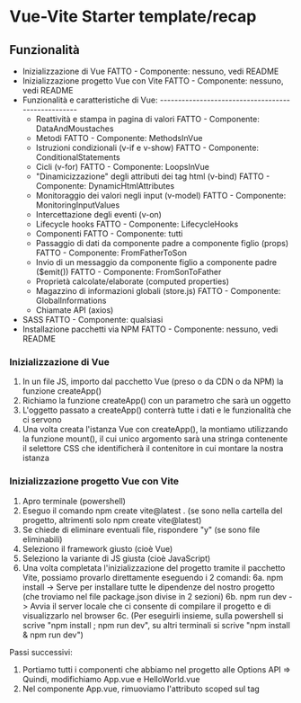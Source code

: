 # Vue-Vite Starter template/recap

## Funzionalità
- Inizializzazione di Vue                                                       FATTO - Componente: nessuno, vedi README
- Inizializzazione progetto Vue con Vite                                        FATTO - Componente: nessuno, vedi README
- Funzionalità e caratteristiche di Vue:                                        ---------------------------------------------------
    - Reattività e stampa in pagina di valori                                   FATTO - Componente: DataAndMoustaches
    - Metodi                                                                    FATTO - Componente: MethodsInVue
    - Istruzioni condizionali (v-if e v-show)                                   FATTO - Componente: ConditionalStatements
    - Cicli (v-for)                                                             FATTO - Componente: LoopsInVue
    - "Dinamicizzazione" degli attributi dei tag html (v-bind)                  FATTO - Componente: DynamicHtmlAttributes
    - Monitoraggio dei valori negli input (v-model)                             FATTO - Componente: MonitoringInputValues
    - Intercettazione degli eventi (v-on)                                      
    - Lifecycle hooks                                                           FATTO - Componente: LifecycleHooks
    - Componenti                                                                FATTO - Componente: tutti
    - Passaggio di dati da componente padre a componente figlio (props)         FATTO - Componente: FromFatherToSon
    - Invio di un messaggio da componente figlio a componente padre ($emit())   FATTO - Componente: FromSonToFather
    - Proprietà calcolate/elaborate (computed properties)                      
    - Magazzino di informazioni globali (store.js)                              FATTO - Componente: GlobalInformations
    - Chiamate API (axios)                                                     
- SASS                                                                          FATTO - Componente: qualsiasi
- Installazione pacchetti via NPM                                               FATTO - Componente: nessuno, vedi README

### Inizializzazione di Vue
1. In un file JS, importo dal pacchetto Vue (preso o da CDN o da NPM) la funzione createApp()
2. Richiamo la funzione createApp() con un parametro che sarà un oggetto
3. L'oggetto passato a createApp() conterrà tutte i dati e le funzionalità che ci servono
4. Una volta creata l'istanza Vue con createApp(), la montiamo utilizzando la funzione mount(), il cui unico argomento sarà una stringa contenente il selettore CSS che identificherà il contenitore in cui montare la nostra istanza

### Inizializzazione progetto Vue con Vite
1. Apro terminale (powershell)
2. Eseguo il comando npm create vite@latest . (se sono nella cartella del progetto, altrimenti solo npm create vite@latest)
3. Se chiede di eliminare eventuali file, rispondere "y" (se sono file eliminabili)
4. Seleziono il framework giusto (cioè Vue)
5. Seleziono la variante di JS giusta (cioè JavaScript)
6. Una volta completata l'inizializzazione del progetto tramite il pacchetto Vite, possiamo provarlo direttamente eseguendo i 2 comandi:
    6a. npm install -> Serve per installare tutte le dipendenze del nostro progetto (che troviamo nel file package.json divise in 2 sezioni)
    6b. npm run dev -> Avvia il server locale che ci consente di compilare il progetto e di visualizzarlo nel browser
    6c. (Per eseguirli insieme, sulla powershell si scrive "npm install ; npm run dev", su altri terminali si scrive "npm install & npm run dev")

Passi successivi:
1. Portiamo tutti i componenti che abbiamo nel progetto alle Options API => Quindi, modifichiamo App.vue e HelloWorld.vue
2. Nel componente App.vue, rimuoviamo l'attributo scoped sul tag <style>



### Installazione SASS
1. Installare SASS via npm tramite il comando "npm add -D sass"
2. Aggiungere attributo lang="scss" nei componenti nei quali vogliamo usare SASS
3. Eliminare il file style.css da src
4. Rimuovere l'importazione del file style.css da main.js
5. Creare la cartella styles nella cartella src al cui interno inseriremo i file .scss che necessitiamo
5a. Solitamente, creiamo almeno il file main.scss in cui poi facciamo tutte le importazioni che ci servono


### Installare pacchetti via NPM (Bootstrap, axios, Font Awesome...)
1. Apro la documentazione del pacchetto
2. Vado alla sezione Getting started/Introduction/First steps
3. Vedo come installare via NPM (qual è il comando e qual è il pacchetto da installare (o i pacchetti, come con Bootstrap che vuole popper))
4. Vedo se c'è altro da configurare (come per Font Awesome con Vue)